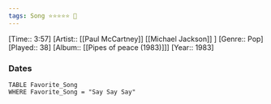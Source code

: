 ```yaml
---
tags: Song ⭐⭐⭐⭐⭐ 💛
---
```

[Time:: 3:57]
[Artist:: [[Paul McCartney]] [[Michael Jackson]] ]
[Genre:: Pop]
[Played:: 38]
[Album:: [[Pipes of peace (1983)]]]
[Year:: 1983]
### Dates
````dataview
TABLE Favorite_Song
WHERE Favorite_Song = "Say Say Say"
````